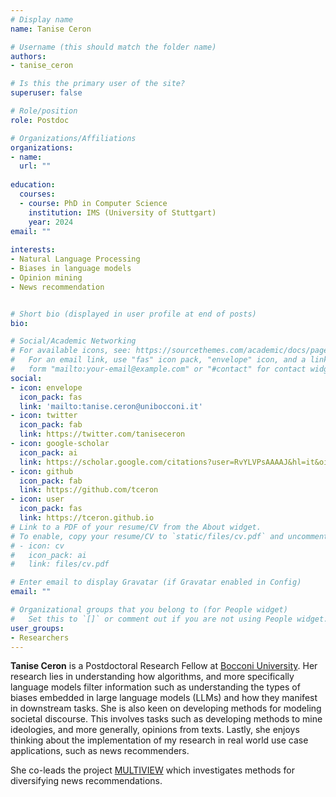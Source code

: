 ```yaml
---
# Display name
name: Tanise Ceron 

# Username (this should match the folder name)
authors:
- tanise_ceron

# Is this the primary user of the site?
superuser: false

# Role/position
role: Postdoc

# Organizations/Affiliations
organizations:
- name:
  url: ""
  
education:
  courses:
  - course: PhD in Computer Science
    institution: IMS (University of Stuttgart) 
    year: 2024
email: ""
    
interests:
- Natural Language Processing
- Biases in language models 
- Opinion mining
- News recommendation 


# Short bio (displayed in user profile at end of posts)
bio:

# Social/Academic Networking
# For available icons, see: https://sourcethemes.com/academic/docs/page-builder/#icons
#   For an email link, use "fas" icon pack, "envelope" icon, and a link in the
#   form "mailto:your-email@example.com" or "#contact" for contact widget.
social:
- icon: envelope
  icon_pack: fas
  link: 'mailto:tanise.ceron@unibocconi.it'  
- icon: twitter
  icon_pack: fab
  link: https://twitter.com/taniseceron
- icon: google-scholar
  icon_pack: ai
  link: https://scholar.google.com/citations?user=RvYLVPsAAAAJ&hl=it&oi=ao
- icon: github
  icon_pack: fab
  link: https://github.com/tceron
- icon: user
  icon_pack: fas
  link: https://tceron.github.io
# Link to a PDF of your resume/CV from the About widget.
# To enable, copy your resume/CV to `static/files/cv.pdf` and uncomment the lines below.
# - icon: cv
#   icon_pack: ai
#   link: files/cv.pdf

# Enter email to display Gravatar (if Gravatar enabled in Config)
email: ""

# Organizational groups that you belong to (for People widget)
#   Set this to `[]` or comment out if you are not using People widget.
user_groups:
- Researchers
---
```


**Tanise Ceron** is a Postdoctoral Research Fellow at [Bocconi University](https:\\www.bocconi.it/). Her research lies in understanding how algorithms, and more specifically language models filter information such as understanding the types of biases embedded in large language models (LLMs) and how they manifest in downstream tasks. She is also keen on developing methods for modeling societal discourse. This involves tasks such as developing methods to mine ideologies, and more generally, opinions from texts. Lastly, she enjoys thinking about the implementation of my research in real world use case applications, such as news recommenders. 

She co-leads the project [MULTIVIEW](https://www.ims.uni-stuttgart.de/en/research/projects/multiview/) which investigates methods for diversifying news recommendations. 